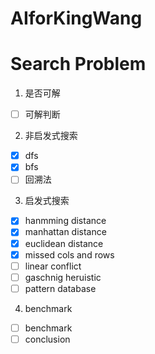 # AIforKingWang

# Search Problem 

1. 是否可解
- [ ] 可解判断
2. 非启发式搜索
  - [x] dfs
  - [x] bfs
  - [ ] 回溯法
3. 启发式搜索
 - [x] hanmming distance
 - [x] manhattan distance
 - [x] euclidean distance
 - [x] missed cols and rows
 - [ ] linear conflict
 - [ ] gaschnig heruistic
 - [ ] pattern database
4. benchmark
 - [ ] benchmark
 - [ ] conclusion
